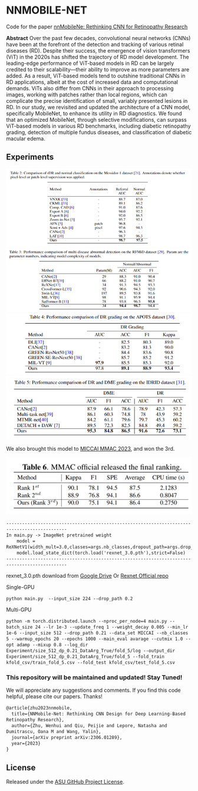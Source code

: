 # NNMOBILE-NET 

Code for the paper [nnMobileNe: Rethinking CNN for Retinopathy Research](https://arxiv.org/abs/2306.01289)


**Abstract** 
Over the past few decades, convolutional neural networks (CNNs) have been at the forefront of the detection and tracking of various retinal diseases (RD). Despite their success, the emergence of vision transformers (ViT) in the 2020s has shifted the trajectory of RD model development. The leading-edge performance of ViT-based models in RD can be largely credited to their scalability—their ability to improve as more parameters are added. As a result, ViT-based models tend to outshine traditional CNNs in RD applications, albeit at the cost of increased data and computational demands. ViTs also differ from CNNs in their approach to processing images, working with patches rather than local regions, which can complicate the precise identification of small, variably presented lesions in RD. In our study, we revisited and updated the architecture of a CNN model, specifically MobileNet, to enhance its utility in RD diagnostics. We found that an optimized MobileNet, through selective modifications, can surpass ViT-based models in various RD benchmarks, including diabetic retinopathy grading, detection of multiple fundus diseases, and classification of diabetic macular edema. 


## Experiments
<img src="image/table1.png"/>

<img src="image/table2.png"/>

<img src="image/table3.png"/>

<img src="image/table4.png"/>

We also brought this model to [MICCAI MMAC 2023](https://codalab.lisn.upsaclay.fr/competitions/12477), and won the 3rd.

<img src="image/table5.png"/>

```
---------------------------------------------------------------------------------------------
In main.py -> ImageNet pretrained weight 
    model = ReXNetV1(width_mult=3.0,classes=args.nb_classes,dropout_path=args.drop_path)
    model.load_state_dict(torch.load('rexnet_3.0.pth'),strict=False)
---------------------------------------------------------------------------------------------
```
rexnet_3.0.pth download from [Google Drive](https://drive.google.com/file/d/1COB7eKY4VAS9QOnpBLTg4wxW27U3RFSy/view?usp=sharing) Or [Rexnet Official repo](https://github.com/clovaai/rexnet)  

Single-GPU 
```
python main.py  --input_size 224 --drop_path 0.2 

```

Multi-GPU
```
python -m torch.distributed.launch --nproc_per_node=4 main.py --batch_size 24 --lr 1e-3 --update_freq 1 --weight_decay 0.005 --min_lr 1e-6 --input_size 512 --drop_path 0.21 --data_set MICCAI --nb_classes 5 --warmup_epochs 20 --epochs 1000 --main_eval avarage --cutmix 1.0 --opt adamp --mixup 0.8 --log_dir Experiment/size_512_dp_0.21_DataArg_True/fold_5/log --output_dir Experiment/size_512_dp_0.21_DataArg_True/fold_5 --fold_train kfold_csv/train_fold_5.csv --fold_test kfold_csv/test_fold_5.csv
```


### This repository will be maintained and updated! Stay Tuned!
We will appreciate any suggestions and comments. If you find this code helpful, please cite our papers. Thanks! 
```
@article{zhu2023nnmobile,
  title={NNMobile-Net: Rethinking CNN Design for Deep Learning-Based Retinopathy Research},
  author={Zhu, Wenhui and Qiu, Peijie and Lepore, Natasha and Dumitrascu, Oana M and Wang, Yalin},
  journal={arXiv preprint arXiv:2306.01289},
  year={2023}
} 
```

  ## License

  Released under the [ASU GitHub Project License](https://github.com/Retinotopy-mapping-Research/DRRM/blob/master/LICENSE.txt).
